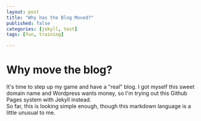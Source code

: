 ```yaml
---
layout: post
title: "Why has the Blog Moved?"
published: false
categories: [jekyll, test]
tags: [fun, training]

---
```


# Why move the blog?

It's time to step up my game and have a "real" blog.   I got myself this sweet domain name and Wordpress wants money, so I'm trying out this Github Pages system with Jekyll instead.   
So far, this is looking simple enough, though this markdown language is a little unusual to me.  

